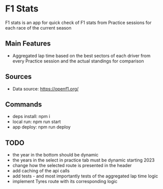 # F1 Stats

F1 stats is an app for quick check of F1 stats from Practice sessions for each race of the current season

## Main Features

- Aggregated lap time based on the best sectors of each driver from every Practice session and the actual standings for comparison

## Sources

- Data source: <https://openf1.org/>

## Commands

- deps install: npm i
- local run: npm run start
- app deploy: npm run deploy

## TODO

- the year in the bottom should be dynamic
- the years in the select in practice tab must be dynamic starting 2023
- change how the selected route is presented in the header
- add caching of the api calls
- add tests - and most importantly tests of the aggregated lap time logic
- implement Tyres route with its corresponding logic

